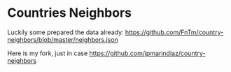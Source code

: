 
# Countries Neighbors

Luckily some prepared the data already:
https://github.com/FnTm/country-neighbors/blob/master/neighbors.json

Here is my fork, just in case
https://github.com/jpmarindiaz/country-neighbors



